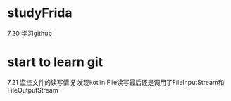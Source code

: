 # studyFrida
7.20 学习github
# start to learn git 
7.21 监控文件的读写情况
    发现kotlin File读写最后还是调用了FileInputStream和FileOutputStream